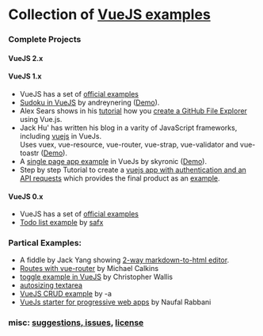 # Collection of [VueJS examples](https://github.com/vuejs-examples/start "")

### Complete Projects

#### VueJS 2.x

#### VueJS 1.x

* VueJS has a set of [official examples](http://vuejs.org/examples/ "official examples for VueJS")
* [Sudoku in VueJS](https://github.com/andreynering/vuejs-sudoku "Sudoku in VueJS") by andreynering ([Demo](https://github.com/andreynering/vuejs-sudoku)).
* Alex Sears shows in his [tutorial](https://scotch.io/tutorials/create-a-github-file-explorer-using-vue-js) how you [create a GitHub File Explorer](https://github.com/scotch-io/vuejs-github-explorer) using Vue.js.
* Jack Hu' has written his blog in a varity of JavaScript frameworks, including [vuejs](https://github.com/jackhutu/jackblog-vue "Blog app in VueJS 1.x") in VueJs.<br>Uses vuex, vue-resource, vue-router, vue-strap, vue-validator and vue-toastr  ([Demo](http://vue.jackhu.top/)).
* A [single page app example](https://github.com/skyronic/vue-spa "Single page app in VueJS") in VueJs by skyronic ([Demo](http://crudkit.com/vue-spa/#!/)).
* Step by step Tutorial to create a [vuejs app with authentication and an API requests](https://auth0.com/blog/2015/11/13/build-an-app-with-vuejs/) which provides the final product as an [example](https://github.com/auth0-blog/vue-jwt-authentication).


#### VueJS 0.x

* VueJS has a set of [official examples](http://012.vuejs.org/examples/ "official examples for VueJS v0.12")
* [Todo list example](https://codepen.io/safx/pen/AhCtk "Todo list example in VueJs") by [safx](https://codepen.io/safx)

### Partical Examples:

* A fiddle by Jack Yang showing [2-way markdown-to-html editor](https://jsfiddle.net/ygjack/2kx696aa/).
* [Routes with vue-router](http://codepen.io/michaeljcalkins/pen/BNqREZ?editors=1010) by Michael Calkins
* [toggle example in VueJS](http://codepen.io/notoriousb1t/pen/BNPLRo/) by Christopher Wallis
* [autosizing textarea](https://jsfiddle.net/Lb3yqdso/)
* [VueJS CRUD example](https://codepen.io/-a/details/amOYGp) by -a
* [VueJs starter for progressive web apps](https://github.com/BosNaufal/vue-simple-pwa) by Naufal Rabbani

### misc: [suggestions, issues](https://github.com/vuejs-examples/start/issues), [license](https://github.com/FriendsOfSilverStripe/seo-suite/blob/master/license.md)
